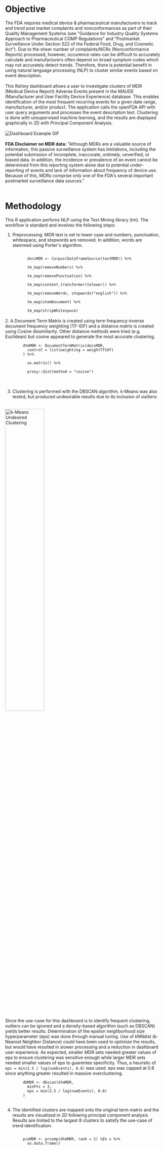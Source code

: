 # Objective 
The FDA requires medical device & pharmaceutical manufacturers to track and trend post market complaints and nonconformances as part of their Quality Management Systems (see "Guidance for Industry Quality Systems Approach to Pharmaceutical CGMP Regulations" and "Postmarket Surveillance Under Section 522 of the Federal Food, Drug, and Cosmetic Act").  Due to the sheer number of complaints/NCRs (Nonconformance Reports) processed, however, occurence rates can be difficult to accurately calculate and manufacturers often depend on broad symptom codes which may not accurately detect trends.  Therefore, there is potential benefit in using natural language processing (NLP) to cluster similar events based on event description.
</br>
</br>
This Rshiny dashboard allows a user to investigate clusters of MDR (Medical Device Report) Adverse Events present in the MAUDE (Manufacturer and User Facility Device Experience) database.  This enables identification of the most frequent recurring events for a given date range, manufacturer, and/or product.  The application calls the openFDA API with user query arguments and processes the event description text.  Clustering is done with unsupervised machine learning, and the results are displayed graphically in 2D with Principal Component Analysis.
</br>
</br>
![Dashboard Example GIF](https://i.imgur.com/kplT9VJ.gif)
</br>
</br>
<strong>FDA Disclaimer on MDR data: </strong> "Although MDRs are a valuable source of information, this passive surveillance system has limitations, including the potential submission of incomplete, inaccurate, untimely, unverified, or biased data. In addition, the incidence or prevalence of an event cannot be determined from this reporting system alone due to potential under-reporting of events and lack of information about frequency of device use. Because of this, MDRs comprise only one of the FDA's several important postmarket surveillance data sources."
</br>
</br>

# Methodology
This R application perfoms NLP using the Text Mining library (tm).  The workflow is standard and involves the following steps:

1. Preprocessing:  MDR text is set to lower case and numbers, punctuation, whitespace, and stopwords are removed.  In addition, words are stemmed using Porter's algorithm. <br/>
<code>    
          docsMDR <- Corpus(DataframeSource(textMDR)) %>% <br/>
          tm_map(removeNumbers) %>% <br/>
          tm_map(removePunctuation) %>% <br/>
          tm_map(content_transformer(tolower)) %>% <br/>
          tm_map(removeWords, stopwords("english")) %>% <br/>
          tm_map(stemDocument) %>% <br/>
          tm_map(stripWhitespace) </code> <br/>
<br/>
2. A Document Term Matrix is created using term frequency-inverse document frequency weighting (TF-IDF) and a distance matrix is created using Cosine dissimilarity.  Other distance methods were tried (e.g. Euclidean) but cosine appeared to generate the most accurate clustering. <br/>
<code>   
        dtmMDR <- DocumentTermMatrix(docsMDR,
          control = list(weighting = weightTfIdf)
        ) %>% <br/>
          as.matrix() %>% <br/>
          proxy::dist(method = "cosine") 
</code> 
<br/>
<br/>

3.  Clustering is performed with the DBSCAN algorithm.  k-Means was also tested, but produced undesirable results due to its inclusion of outliers: <br/>
<br/>
<img src="https://i.imgur.com/jlH2RCk.png" alt="k-Means Undesired Clustering" width="50%">  <br/>
<br/>
Since the use-case for this dashboard is to identify frequent clustering, outliers can be ignored and a density-based algorithm (such as DBSCAN) yields better results.  Determination of the epsilon neighborhood size hyperparameter (eps) was done through manual tuning.  Use of kNNdist (k-Nearest Neighbor Distance) could have been used to optimize the results, but would have resulted in slower processing and a reduction in dashboard user experience.  As expected, smaller MDR sets needed greater values of eps to ensure clustering was sensitive enough while larger MDR sets needed smaller values of eps to guarentee specificity.  Thus, a heuristic of <code>eps = min(2.5 / log(numEvents), 0.8)</code> was used. eps was capped at 0.8 since anything greater resulted in massive overclustering. <br/>
<code>  
        dbMDR <- dbscan(dtmMDR,
          minPts = 3,
          eps = min(2.5 / log(numEvents), 0.8)
        )
</code>
<br/>

4. The identified clusters are mapped onto the original term matrix and the results are visualized in 2D following principal component analysis.  Results are limited to the largest 8 clusters to satisfy the use-case of trend identification. <br/>
<code>    
        pcaMDR <- prcomp(dtmMDR, rank = 2) %$% x %>%
          as.data.frame()
</code>